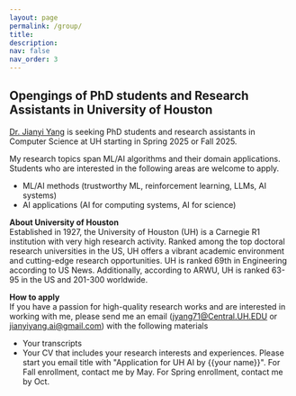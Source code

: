 ```yaml
---
layout: page
permalink: /group/
title: 
description: 
nav: false
nav_order: 3
---
```


## Opengings of PhD students and Research Assistants in University of Houston

[Dr. Jianyi Yang](https://jyang-ai.github.io) is seeking PhD students and research assistants in Computer Science at UH starting in Spring 2025 or Fall 2025.

My research topics span ML/AI algorithms and their domain applications. Students who are interested in the following areas are welcome to apply.
+ ML/AI methods (trustworthy ML, reinforcement learning, LLMs, AI systems)
+ AI applications (AI for computing systems, AI for science)

**About University of Houston**\
Established in 1927, the University of Houston (UH) is a Carnegie R1 institution with very high research activity. Ranked among the top doctoral research universities in the US, UH offers a vibrant academic environment and cutting-edge research opportunities. UH is ranked 69th in Engineering according to US News. Additionally, according to ARWU, UH is ranked 63-95 in the US and 201-300 worldwide. 

**How to apply**\
If you have a passion for high-quality research works and are interested in working with me, please send me an email (jyang71@Central.UH.EDU or jianyiyang.ai@gmail.com) with the following materials
+ Your transcripts
+ Your CV that includes your research interests and experiences. 
Please start you email title with "Application for UH AI by {{your name}}".
For Fall enrollment, contact me by May. For Spring enrollment, contact me by Oct.


